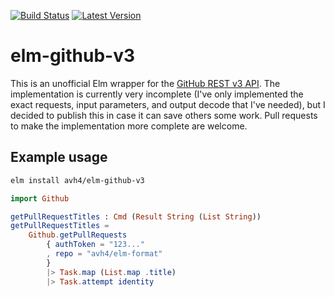 [![Build Status](https://travis-ci.org/avh4/elm-github-v3.svg?branch=master)](https://travis-ci.org/avh4/elm-github-v3)
[![Latest Version](https://img.shields.io/elm-package/v/avh4/elm-github-v3.svg?label=version)](https://package.elm-lang.org/packages/avh4/elm-github-v3/latest/)


# elm-github-v3

This is an unofficial Elm wrapper for the [GitHub REST v3 API](https://developer.github.com/v3/).
The implementation is currently very incomplete
(I've only implemented the exact requests, input parameters, and output decode that I've needed),
but I decided to publish this in case it can save others some work.
Pull requests to make the implementation more complete are welcome.


## Example usage

```sh
elm install avh4/elm-github-v3
```

```elm
import Github

getPullRequestTitles : Cmd (Result String (List String))
getPullRequestTitles =
    Github.getPullRequests
        { authToken = "123..."
        , repo = "avh4/elm-format"
        }
        |> Task.map (List.map .title)
        |> Task.attempt identity
```
